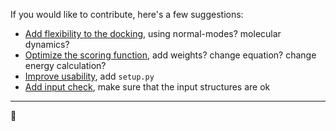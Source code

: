 If you would like to contribute, here's a few suggestions:

-   <ins>Add flexibility to the docking</ins>, using normal-modes? molecular dynamics?
-   <ins>Optimize the scoring function</ins>, add weights? change equation? change energy calculation?
-   <ins>Improve usability</ins>, add `setup.py`
-   <ins>Add input check</ins>, make sure that the input structures are ok

* * *

:octopus: